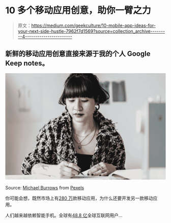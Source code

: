# 10 多个移动应用创意，助你一臂之力

> 原文：<https://medium.com/geekculture/10-mobile-app-ideas-for-your-next-side-hustle-7962f7d1569?source=collection_archive---------4----------------------->

## 新鲜的移动应用创意直接来源于我的个人 Google Keep notes。

![](img/81dce2b18a848173b03c34ff33d86509.png)

Source: [Michael Burrows](https://www.pexels.com/@michael-burrows?utm_content=attributionCopyText&utm_medium=referral&utm_source=pexels) from [Pexels](https://www.pexels.com/photo/ethnic-female-designer-drawing-on-paper-7147482/?utm_content=attributionCopyText&utm_medium=referral&utm_source=pexels)

你可能会想，既然市场上有[280 万](https://www.statista.com/statistics/266210/number-of-available-applications-in-the-google-play-store/)款移动应用，为什么还要开发另一款移动应用。

人们越来越依赖智能手机。全球有[48.8 亿](https://datareportal.com/global-digital-overview)全球互联网用户…